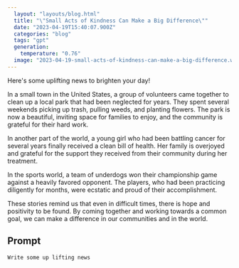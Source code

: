 ```yaml
---
  layout: "layouts/blog.html"
  title: "\"Small Acts of Kindness Can Make a Big Difference\""
  date: "2023-04-19T15:40:07.900Z"
  categories: "blog"
  tags: "gpt"
  generation: 
    temperature: "0.76"
  image: "2023-04-19-small-acts-of-kindness-can-make-a-big-difference.webp"
---
```

Here's some uplifting news to brighten your day!

In a small town in the United States, a group of volunteers came together to clean up a local park that had been neglected for years. They spent several weekends picking up trash, pulling weeds, and planting flowers. The park is now a beautiful, inviting space for families to enjoy, and the community is grateful for their hard work.

In another part of the world, a young girl who had been battling cancer for several years finally received a clean bill of health. Her family is overjoyed and grateful for the support they received from their community during her treatment.

In the sports world, a team of underdogs won their championship game against a heavily favored opponent. The players, who had been practicing diligently for months, were ecstatic and proud of their accomplishment.

These stories remind us that even in difficult times, there is hope and positivity to be found. By coming together and working towards a common goal, we can make a difference in our communities and in the world.


## Prompt
```markdown
Write some up lifting news
```
